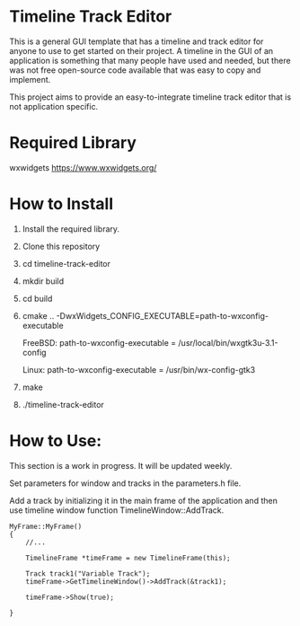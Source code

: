 # Timeline Track Editor
This is a general GUI template that has a timeline and track editor for anyone to use to get started on their project.
A timeline in the GUI of an application is something that many people have used and needed, 
but there was not free open-source code available that was easy to copy and implement.

This project aims to provide an easy-to-integrate timeline track editor that is not application specific.

# Required Library

wxwidgets https://www.wxwidgets.org/


# How to Install

1. Install the required library.
2. Clone this repository
3. cd timeline-track-editor
4. mkdir build
5. cd build
6. cmake .. -DwxWidgets_CONFIG_EXECUTABLE=path-to-wxconfig-executable
    
    FreeBSD: path-to-wxconfig-executable = /usr/local/bin/wxgtk3u-3.1-config
    
    Linux: path-to-wxconfig-executable = /usr/bin/wx-config-gtk3
7. make
8. ./timeline-track-editor


# How to Use:

This section is a work in progress. It will be updated weekly.

Set parameters for window and tracks in the parameters.h file.

Add a track by initializing it in the main frame of the application and then use timeline window function TimelineWindow::AddTrack.

	MyFrame::MyFrame()
	{
		//...
		
		TimelineFrame *timeFrame = new TimelineFrame(this);
    
		Track track1("Variable Track");
		timeFrame->GetTimelineWindow()->AddTrack(&track1);
		
		timeFrame->Show(true);
		
	}
	

